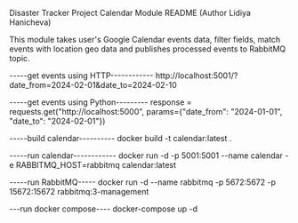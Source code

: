 Disaster Tracker Project
Calendar Module README (Author Lidiya Hanicheva)

This module takes user's Google Calendar events data,
filter fields, match events with location geo data and
publishes processed events to RabbitMQ topic.

-----get events using HTTP------------
http://localhost:5001/?date_from=2024-02-01&date_to=2024-02-10

-----get events using Python---------
response = requests.get("http://localhost:5000", params={"date_from": "2024-01-01", "date_to": "2024-02-01"})

-----build calendar----------
docker build -t calendar:latest .

-----run calendar------------
docker run -d -p 5001:5001 --name calendar -e RABBITMQ_HOST=rabbitmq calendar:latest                     

-----run RabbitMQ-----
docker run -d --name rabbitmq -p 5672:5672 -p 15672:15672 rabbitmq:3-management

---run docker compose----
docker-compose up -d

